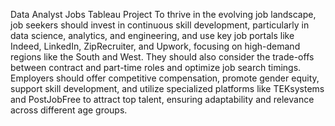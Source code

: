 Data Analyst Jobs Tableau Project
To thrive in the evolving job landscape, job seekers should invest in continuous skill development, particularly in data science, analytics, and engineering, and use key job portals like Indeed, LinkedIn, ZipRecruiter, and Upwork, focusing on high-demand regions like the South and West. They should also consider the trade-offs between contract and part-time roles and optimize job search timings. Employers should offer competitive compensation, promote gender equity, support skill development, and utilize specialized platforms like TEKsystems and PostJobFree to attract top talent, ensuring adaptability and relevance across different age groups.
